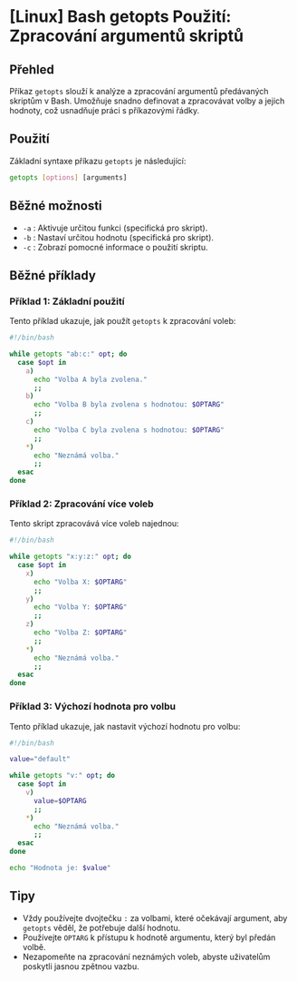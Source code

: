 # [Linux] Bash getopts Použití: Zpracování argumentů skriptů

## Přehled
Příkaz `getopts` slouží k analýze a zpracování argumentů předávaných skriptům v Bash. Umožňuje snadno definovat a zpracovávat volby a jejich hodnoty, což usnadňuje práci s příkazovými řádky.

## Použití
Základní syntaxe příkazu `getopts` je následující:

```bash
getopts [options] [arguments]
```

## Běžné možnosti
- `-a` : Aktivuje určitou funkci (specifická pro skript).
- `-b` : Nastaví určitou hodnotu (specifická pro skript).
- `-c` : Zobrazí pomocné informace o použití skriptu.

## Běžné příklady
### Příklad 1: Základní použití
Tento příklad ukazuje, jak použít `getopts` k zpracování voleb:

```bash
#!/bin/bash

while getopts "ab:c:" opt; do
  case $opt in
    a)
      echo "Volba A byla zvolena."
      ;;
    b)
      echo "Volba B byla zvolena s hodnotou: $OPTARG"
      ;;
    c)
      echo "Volba C byla zvolena s hodnotou: $OPTARG"
      ;;
    *)
      echo "Neznámá volba."
      ;;
  esac
done
```

### Příklad 2: Zpracování více voleb
Tento skript zpracovává více voleb najednou:

```bash
#!/bin/bash

while getopts "x:y:z:" opt; do
  case $opt in
    x)
      echo "Volba X: $OPTARG"
      ;;
    y)
      echo "Volba Y: $OPTARG"
      ;;
    z)
      echo "Volba Z: $OPTARG"
      ;;
    *)
      echo "Neznámá volba."
      ;;
  esac
done
```

### Příklad 3: Výchozí hodnota pro volbu
Tento příklad ukazuje, jak nastavit výchozí hodnotu pro volbu:

```bash
#!/bin/bash

value="default"

while getopts "v:" opt; do
  case $opt in
    v)
      value=$OPTARG
      ;;
    *)
      echo "Neznámá volba."
      ;;
  esac
done

echo "Hodnota je: $value"
```

## Tipy
- Vždy používejte dvojtečku `:` za volbami, které očekávají argument, aby `getopts` věděl, že potřebuje další hodnotu.
- Používejte `OPTARG` k přístupu k hodnotě argumentu, který byl předán volbě.
- Nezapomeňte na zpracování neznámých voleb, abyste uživatelům poskytli jasnou zpětnou vazbu.